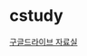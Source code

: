 # cstudy


[구글드라이브 자료실](https://drive.google.com/drive/folders/0B2SIfUvbN7xEZUd1ZG44T2dmNFE?usp=sharing)